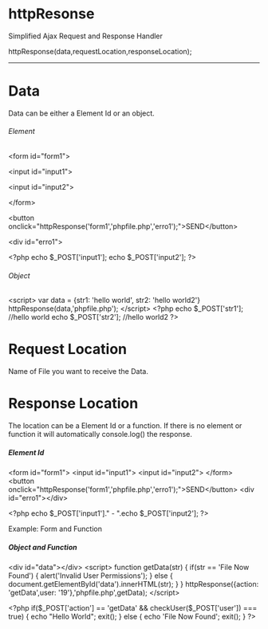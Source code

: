# httpResonse
Simplified Ajax Request and Response Handler

httpResponse(data,requestLocation,responseLocation);

---

# Data

Data can be either a Element Id or an object.

###### Element

&#60;form id="form1">

  &#60;input id="input1">
  
  &#60;input id="input2">
  
&#60;/form>

&#60;button onclick="httpResponse('form1','phpfile.php','erro1');">SEND&#60;/button>

&#60;div id="erro1"></div>

&#60;?php
  echo $_POST['input1'];
  echo $_POST['input2'];
?>

###### Object
&#60;script>
  var data = {str1: 'hello world', str2: 'hello world2'}
  httpResponse(data,'phpfile.php');
&#60;/script>
&#60;?php
  echo $_POST['str1']; //hello world
  echo $_POST['str2']; //hello world2
?>

# Request Location

Name of File you want to receive the Data.

# Response Location

The location can be a Element Id or a function.
If there is no element or function it will automatically console.log() the response.

##### Element Id

&#60;form id="form1">
  &#60;input id="input1">
  &#60;input id="input2">
&#60;/form>
&#60;button onclick="httpResponse('form1','phpfile.php','erro1');">SEND&#60;/button>
&#60;div id="erro1">&#60;/div>

&#60;?php
  echo $_POST['input1']." - ".echo $_POST['input2'];
?>

Example: Form and Function

##### Object and Function

&#60;div id="data">&#60;/div>
&#60;script>
  function getData(str)
  {
    if(str == 'File Now Found')
    {
      alert('Invalid User Permissions');
    }
    else
    {
      document.getElementById('data').innerHTML(str);
    }
  }
  httpResponse({action: 'getData',user: '19'},'phpfile.php',getData);
&#60;/script>

&#60;?php
  if($_POST['action'] == 'getData' && checkUser($_POST['user']) === true)
  {
    echo "Hello World"; exit();
  }
  else
  {
    echo 'File Now Found'; exit();
  }
?>
